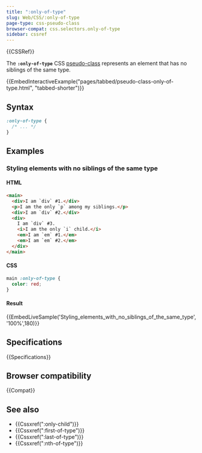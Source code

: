 ```yaml
---
title: ":only-of-type"
slug: Web/CSS/:only-of-type
page-type: css-pseudo-class
browser-compat: css.selectors.only-of-type
sidebar: cssref
---
```


{{CSSRef}}

The **`:only-of-type`** CSS [pseudo-class](/en-US/docs/Web/CSS/Pseudo-classes) represents an element that has no siblings of the same type.

{{EmbedInteractiveExample("pages/tabbed/pseudo-class-only-of-type.html", "tabbed-shorter")}}

## Syntax

```css
:only-of-type {
  /* ... */
}
```

## Examples

### Styling elements with no siblings of the same type

#### HTML

```html
<main>
  <div>I am `div` #1.</div>
  <p>I am the only `p` among my siblings.</p>
  <div>I am `div` #2.</div>
  <div>
    I am `div` #3.
    <i>I am the only `i` child.</i>
    <em>I am `em` #1.</em>
    <em>I am `em` #2.</em>
  </div>
</main>
```

#### CSS

```css
main :only-of-type {
  color: red;
}
```

#### Result

{{EmbedLiveSample('Styling_elements_with_no_siblings_of_the_same_type','100%',180)}}

## Specifications

{{Specifications}}

## Browser compatibility

{{Compat}}

## See also

- {{Cssxref(":only-child")}}
- {{Cssxref(":first-of-type")}}
- {{Cssxref(":last-of-type")}}
- {{Cssxref(":nth-of-type")}}
